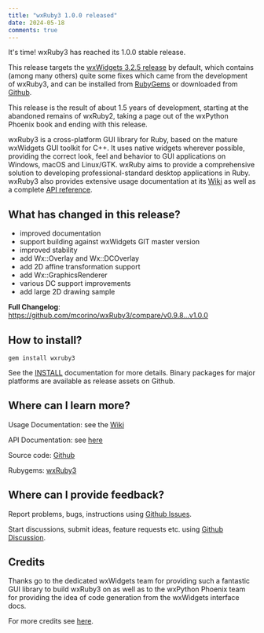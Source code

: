 ```yaml
---
title: "wxRuby3 1.0.0 released"
date: 2024-05-18
comments: true
---
```


It's time! wxRuby3 has reached its 1.0.0 stable release.

This release targets the [wxWidgets 3.2.5 release](2024-05-13-wxwidgets-3.2.5-released.md) by default, which contains (among many others) quite some fixes which
came from the development of wxRuby3, and can be installed from [RubyGems](https://rubygems.org/gems/wxruby3) or
downloaded from [Github](https://github.com/mcorino/wxRuby3/releases/download/v1.0.0/wxruby3-1.0.0.gem).

This release is the result of about 1.5 years of development, starting at the abandoned remains of wxRuby2, taking a
page out of the wxPython Phoenix book and ending with this release.

wxRuby3 is a cross-platform GUI library for Ruby, based on the mature wxWidgets GUI toolkit for C++. It uses native
widgets wherever possible, providing the correct look, feel and behavior to GUI applications on Windows, macOS and
Linux/GTK. wxRuby aims to provide a comprehensive solution to developing professional-standard desktop applications in
Ruby.
wxRuby3 also provides extensive usage documentation at its [Wiki](https://github.com/mcorino/wxRuby3/wiki) as well as
a complete [API reference](https://mcorino.github.io/wxRuby3/index.html).

## What has changed in this release?

* improved documentation
* support building against wxWidgets GIT master version
* improved stability
* add Wx::Overlay and Wx::DCOverlay
* add 2D affine transformation support
* add Wx::GraphicsRenderer
* various DC support improvements
* add large 2D drawing sample

**Full Changelog**: https://github.com/mcorino/wxRuby3/compare/v0.9.8...v1.0.0

## How to install?

```
gem install wxruby3
```

See the [INSTALL](https://mcorino.github.io/wxRuby3/file.INSTALL.html) documentation for more details.
Binary packages for major platforms are available as release assets on Github.

## Where can I learn more?

Usage Documentation: see the [Wiki](https://github.com/mcorino/wxRuby3/wiki)

API Documentation: see [here](https://mcorino.github.io/wxRuby3/index.html)

Source code: [Github](https://github.com/mcorino/wxruby3)

Rubygems: [wxRuby3](https://rubygems.org/gems/wxruby3)

## Where can I provide feedback?

Report problems, bugs, instructions using [Github Issues](https://github.com/mcorino/wxRuby3/issues).

Start discussions, submit ideas, feature requests etc. using [Github Discussion](https://github.com/mcorino/wxRuby3/discussions).

## Credits

Thanks go to the dedicated wxWidgets team for providing such a fantastic GUI library to build wxRuby3 on as well
as to the wxPython Phoenix team for providing the idea of code generation from the wxWidgets interface docs.

For more credits see [here](https://mcorino.github.io/wxRuby3/file.CREDITS.html).
